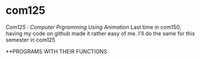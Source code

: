 # com125
*Com125 : Computer Prgramming Using Animation*
Last time in com150, having my code on github made it rather easy of me. I'll do the same for this semester in com125


**PROGRAMS WITH THEIR FUNCTIONS


